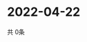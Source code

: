 # 2022-04-22
  共 0条

  <!-- BEGIN -->
  <!-- 最后更新时间Fri Apr 22 2022 10:07:19 GMT+0000 (Coordinated Universal Time) -->
  
  <!-- END -->
  
  